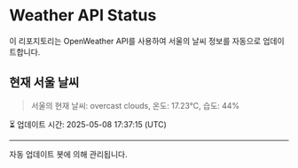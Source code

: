 
# Weather API Status

이 리포지토리는 OpenWeather API를 사용하여 서울의 날씨 정보를 자동으로 업데이트합니다.

## 현재 서울 날씨
> 서울의 현재 날씨: overcast clouds, 온도: 17.23°C, 습도: 44%

⏳ 업데이트 시간: 2025-05-08 17:37:15 (UTC)

---
자동 업데이트 봇에 의해 관리됩니다.
